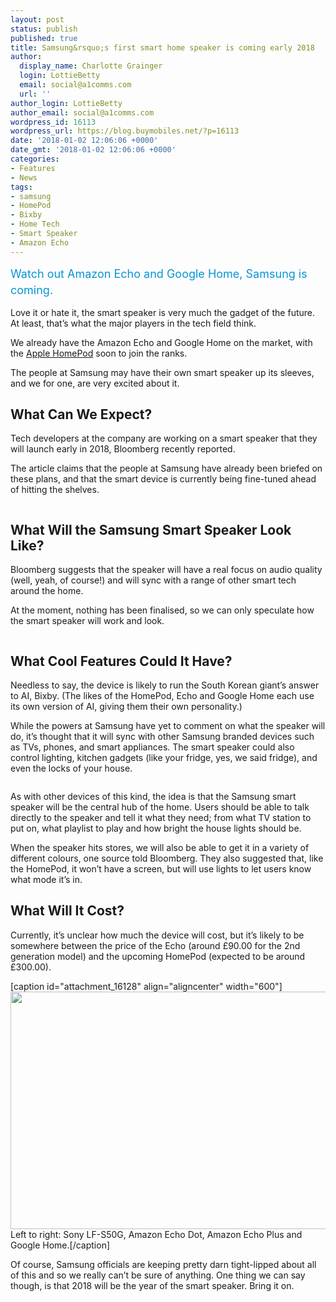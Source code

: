```yaml
---
layout: post
status: publish
published: true
title: Samsung&rsquo;s first smart home speaker is coming early 2018
author:
  display_name: Charlotte Grainger
  login: LottieBetty
  email: social@a1comms.com
  url: ''
author_login: LottieBetty
author_email: social@a1comms.com
wordpress_id: 16113
wordpress_url: https://blog.buymobiles.net/?p=16113
date: '2018-01-02 12:06:06 +0000'
date_gmt: '2018-01-02 12:06:06 +0000'
categories:
- Features
- News
tags:
- samsung
- HomePod
- Bixby
- Home Tech
- Smart Speaker
- Amazon Echo
---
```

<p><span class="postStandFirst" style="color: #0896d5; line-height: 26px; font-size: 18px;">Watch out Amazon Echo and Google Home, Samsung is coming.</span></p>
<p>Love it or hate it, the smart speaker is very much the gadget of the future. At least, that&rsquo;s what the major players in the tech field think.</p>
<p>We already have the Amazon Echo and Google Home on the market, with the <a href="https://blog.buymobiles.net/features/apples-homepod-more-than-just-a-smart-speaker" target="_blank" rel="noopener">Apple HomePod</a> soon to join the ranks.</p>
<p>The people at Samsung may have their own smart speaker up its sleeves, and we for one, are very excited about it.</p>
<h2>What Can We Expect?</h2>
<p>Tech developers at the company are working on a smart speaker that they will launch early in 2018, Bloomberg recently reported.</p>
<p>The article claims that the people at Samsung have already been briefed on these plans, and that the smart device is currently being fine-tuned ahead of hitting the shelves.</p>
<p><img class="aligncenter size-full wp-image-16115" src="https://lh3.googleusercontent.com/P4DgVGbskSSBVR5NhIN_t6MHC-cRfZGT-C5NgUmR3piAK9Hdaw1Dfd8HPrCMy_KMQTcoLZjA2iqvAWP9Dh1JdWw=s0" alt="" /></p>
<h2>What Will the Samsung Smart Speaker Look Like?</h2>
<p>Bloomberg suggests that the speaker will have a real focus on audio quality (well, yeah, of course!) and will sync with a range of other smart tech around the home.</p>
<p>At the moment, nothing has been finalised, so we can only speculate how the smart speaker will work and look.</p>
<p><img class="aligncenter size-full wp-image-16126" src="https://lh3.googleusercontent.com/dYFfef5bK60htNHw0HOIePtdOipmSZZ0TeX2Ion_n6hYkLCVoJBv3-atUbDyCH6najIZ8BI78hoKvYiOVCnlr9lG=s0" alt="" /></p>
<h2>What Cool Features Could It Have?</h2>
<p>Needless to say, the device is likely to run the South Korean giant&rsquo;s answer to AI, Bixby. (The likes of the HomePod, Echo and Google Home each use its own version of AI, giving them their own personality.)</p>
<p>While the powers at Samsung have yet to comment on what the speaker will do, it&rsquo;s thought that it will sync with other Samsung branded devices such as TVs, phones, and smart appliances. The smart speaker could also control lighting, kitchen gadgets (like your fridge, yes, we said fridge), and even the locks of your house.</p>
<p><img class="aligncenter size-full wp-image-16125" src="https://lh3.googleusercontent.com/Tlj28DJxckpqorwxX8AN5b87q2kgKZGW2iBcWzliqZwGZrwb52oYfn5iFHuc1RFKIWZBBhKFto9UUs6wiJsVsYb2=s0" alt="" /></p>
<p>As with other devices of this kind, the idea is that the Samsung smart speaker will be the central hub of the home. Users should be able to talk directly to the speaker and tell it what they need; from what TV station to put on, what playlist to play and how bright the house lights should be.</p>
<p>When the speaker hits stores, we will also be able to get it in a variety of different colours, one source told Bloomberg. They also suggested that, like the HomePod, it won&rsquo;t have a screen, but will use lights to let users know what mode it&rsquo;s in.</p>
<h2>What Will It Cost?</h2>
<p>Currently, it&rsquo;s unclear how much the device will cost, but it&rsquo;s likely to be somewhere between the price of the Echo (around &pound;90.00 for the 2nd generation model) and the upcoming HomePod (expected to be around &pound;300.00).</p>
<p>[caption id="attachment_16128" align="aligncenter" width="600"]<img class="wp-image-16128 size-full" src="https://a1comms-blog-buymobiles.storage.googleapis.com/152009985-a6b3983e-7e14-417c-9b32-dcb6e11c2658-002.png" alt="" width="600" height="380" /> Left to right: Sony LF-S50G, Amazon Echo Dot, Amazon Echo Plus and Google Home.[/caption]</p>
<p>Of course, Samsung officials are keeping pretty darn tight-lipped about all of this and so we really can&rsquo;t be sure of anything. One thing we can say though, is that 2018 will be the year of the smart speaker. Bring it on.</p>
